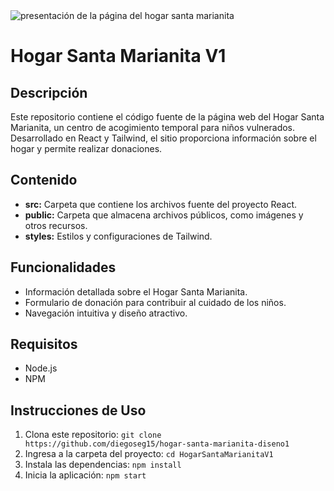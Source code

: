 <div width="100%">
    <img src="https://github.com/diegoseg15/hogar-santa-marianita-diseno1/blob/main/src/assets/images/Captura-Presentaci%C3%B3n.png?raw=true" alt="presentación de la página del hogar santa marianita" />
</div>

# Hogar Santa Marianita V1

## Descripción

Este repositorio contiene el código fuente de la página web del Hogar Santa Marianita, un centro de acogimiento temporal para niños vulnerados. Desarrollado en React y Tailwind, el sitio proporciona información sobre el hogar y permite realizar donaciones.

## Contenido

- **src:** Carpeta que contiene los archivos fuente del proyecto React.
- **public:** Carpeta que almacena archivos públicos, como imágenes y otros recursos.
- **styles:** Estilos y configuraciones de Tailwind.

## Funcionalidades

- Información detallada sobre el Hogar Santa Marianita.
- Formulario de donación para contribuir al cuidado de los niños.
- Navegación intuitiva y diseño atractivo.

## Requisitos

- Node.js
- NPM

## Instrucciones de Uso

1. Clona este repositorio: `git clone https://github.com/diegoseg15/hogar-santa-marianita-diseno1`
2. Ingresa a la carpeta del proyecto: `cd HogarSantaMarianitaV1`
3. Instala las dependencias: `npm install`
4. Inicia la aplicación: `npm start`
